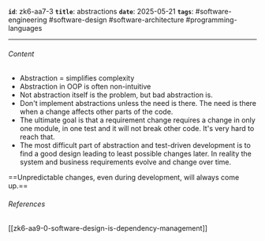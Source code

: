 **`id`**: zk6-aa7-3
**`title`**: abstractions
**`date`**: 2025-05-21
**`tags`**: #software-engineering #software-design #software-architecture #programming-languages

---

###### Content

-   Abstraction = simplifies complexity
-   Abstraction in OOP is often non-intuitive
-   Not abstraction itself is the problem, but bad abstraction is.
-   Don't implement abstractions unless the need is there. The need is there when a change affects other parts of the code.
-   The ultimate goal is that a requirement change requires a change in only one module, in one test and it will not break other code. It's very hard to reach that.
-   The most difficult part of abstraction and test-driven development is to find a good design leading to least possible changes later. In reality the system and business requirements evolve and change over time.

==Unpredictable changes, even during development, will always come up.==

###### References

[[zk6-aa9-0-software-design-is-dependency-management]]
